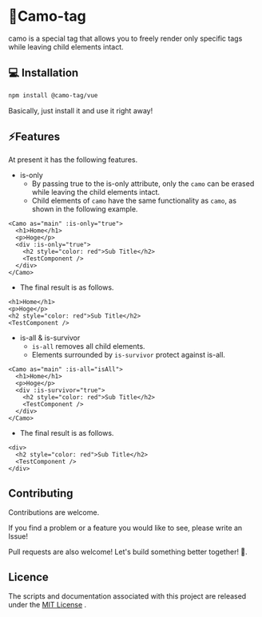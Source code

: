 # 🥷Camo-tag

camo is a special tag that allows you to freely render only specific tags while leaving child elements intact.

## 💻 Installation

```sh
npm install @camo-tag/vue
```

Basically, just install it and use it right away!

## ⚡Features

At present it has the following features.

- is-only
  - By passing true to the is-only attribute, only the `camo` can be erased while leaving the child elements intact.
  - Child elements of `camo` have the same functionality as `camo`, as shown in the following example.

```react
<Camo as="main" :is-only="true">
  <h1>Home</h1>
  <p>Hoge</p>
  <div :is-only="true">
    <h2 style="color: red">Sub Title</h2>
    <TestComponent />
  </div>
</Camo>
```

- The final result is as follows.

```react
<h1>Home</h1>
<p>Hoge</p>
<h2 style="color: red">Sub Title</h2>
<TestComponent />
```

- is-all & is-survivor
  - `is-all` removes all child elements.
  - Elements surrounded by `is-survivor` protect against is-all.

```react
<Camo as="main" :is-all="isAll">
  <h1>Home</h1>
  <p>Hoge</p>
  <div :is-survivor="true">
    <h2 style="color: red">Sub Title</h2>
    <TestComponent />
  </div>
</Camo>
```

- The final result is as follows.

```react
<div>
  <h2 style="color: red">Sub Title</h2>
  <TestComponent />
</div>
```

## Contributing

Contributions are welcome.

If you find a problem or a feature you would like to see, please write an Issue!

Pull requests are also welcome! Let's build something better together! 🥷.

## Licence

The scripts and documentation associated with this project are released under the [MIT License](./LICENCE) .
